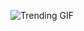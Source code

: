 ![Trending GIF](https://media2.giphy.com/media/v1.Y2lkPThiYjIxNzcyMGR5ZThsemQxc3RoaHZ0MHU0YzdyMjZnMzU3bHNkczdtbHkyeTBhMSZlcD12MV9naWZzX3NlYXJjaCZjdD1n/fryY00CO4xCz4uJuDQ/giphy.gif)
